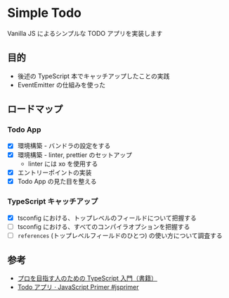 # Simple Todo

Vanilla JS によるシンプルな TODO アプリを実装します

## 目的

- 後述の TypeScript 本でキャッチアップしたことの実践
- EventEmitter の仕組みを使った

## ロードマップ

### Todo App

- [x] 環境構築 - バンドラの設定をする
- [x] 環境構築 - linter, prettier のセットアップ
  - linter には xo を使用する
- [x] エントリーポイントの実装
- [x] Todo App の見た目を整える

### TypeScript キャッチアップ

- [x] tsconfig における、トップレベルのフィールドについて把握する
- [ ] tsconfig における、すべてのコンパイラオプションを把握する
- [ ] `references` (トップレベルフィールドのひとつ) の使い方について調査する

## 参考

- [プロを目指す人のための TypeScript 入門（書籍）](https://gihyo.jp/book/2022/978-4-297-12747-3)
- [Todo アプリ · JavaScript Primer #jsprimer](https://jsprimer.net/use-case/todoapp/)
